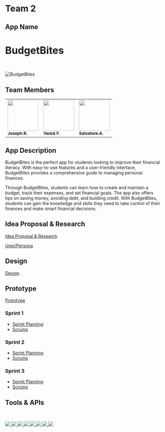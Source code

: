 # Team 2

## App Name
<h3 style= "font-size: 2rem; font-weight: bold;">BudgetBites</h3>
<br>
<img src="https://i.imgur.com/Y9DJnon.png" alt="BudgetBites" class="logo">

## Team Members
<p align="center">
<table>
  <tbody>
    <tr>
      <td allign="center"><a href="https://github.com/jr80861n"><img src="https://avatars.githubusercontent.com/u/70288465?v=4" width="100px;" alt=""/><br/><sub><b>Joseph R.</b></sub></a><br/></td>
       <td allign="center"><a href="https://github.com/Yaredyy"><img src="https://avatars.githubusercontent.com/u/79294242?v=4" width="100px;" alt=""/><br/><sub><b>Yared Y.</b></sub></a><br/></td>
      <td allign="center"><a href="https://github.com/salvatore-ardisi"><img src="https://avatars.githubusercontent.com/u/7751641?v=4" width="100px;" alt=""/><br/><sub><b>Salvatore A.</b></sub></a><br/></td>
     </tr>
    </tbody>
   </table>
  </p>

## App Description 
<p> BudgetBites is the perfect app for students looking to improve their financial literacy. With easy-to-use features and a user-friendly interface, BudgetBites provides a comprehensive guide to managing personal finances.

Through BudgetBites, students can learn how to create and maintain a budget, track their expenses, and set financial goals. The app also offers tips on saving money, avoiding debt, and building credit. With BudgetBites, students can gain the knowledge and skills they need to take control of their finances and make smart financial decisions.</p>

## Idea Proposal & Research

[Idea Proposal & Research](https://docs.google.com/document/d/1AG_kbZaE2bk8zdjYur53V_-KmTCyMdrO/edit?usp=sharing&ouid=108707430322438717590&rtpof=true&sd=true)

[User/Persona](https://docs.google.com/document/d/1O7MmbbgCoHpk17KDkjgrTJn174TVnJ_QJzBpbeRmXC0/edit?usp=sharing)

## Design

[Design](https://docs.google.com/document/d/1eqeJE5APg9ricUqKXy91TMF2mDk4JrHbML4Ean0rz20/edit?usp=sharing)


## Prototype
<!-- Video? -->
[Prototype]()

### Sprint 1

* [Sprint Planning](https://docs.google.com/document/d/1X9jVHoHZVBSQ6mIRSGzxPKbt7QfOt5M-iIP85YqY4yI/edit)
* [Scrums](https://docs.google.com/document/d/1pn1msb0Wpim6cX1GzoynRcUEIjEd19b42KucGvItotA/edit)


### Sprint 2

* [Sprint Planning](https://docs.google.com/document/d/16Rmpo2I2D_sMmbv0PZfQUrvgsXpwixqENH0MGTZDRYU/edit)
* [Scrums](https://docs.google.com/document/d/1pn1msb0Wpim6cX1GzoynRcUEIjEd19b42KucGvItotA/edit)


### Sprint 3

* [Sprint Planning](https://docs.google.com/document/d/14DRewO-gU2zQncjBiBEufYghYmmBpYEUJc1LnbslWsQ/edit)
* [Scrums](https://docs.google.com/document/d/1pn1msb0Wpim6cX1GzoynRcUEIjEd19b42KucGvItotA/edit)




## Tools & APIs

  <br>
<p align="left">
  
<a href="" alt="Firebase">
        <img src="https://img.shields.io/badge/Firebase-039BE5?style=for-the-badge&logo=Firebase&logoColor=white" />   
    </a>
   
<a href="" alt="Discord">
        <img src="https://img.shields.io/badge/Discord-%235865F2.svg?style=for-the-badge&logo=discord&logoColor=white" />   
    </a>
    
<a href="" alt="Android Studio">
        <img src="https://img.shields.io/badge/Android%20Studio-3DDC84.svg?style=for-the-badge&logo=android-studio&logoColor=white" />
    </a>
    
<a href="" alt="GitHub">
        <img src="https://img.shields.io/badge/github-%23121011.svg?style=for-the-badge&logo=github&logoColor=white" />   
    </a>

<a href="" alt="Git">
        <img src="https://img.shields.io/badge/git-%23F05033.svg?style=for-the-badge&logo=git&logoColor=white" />   
    </a>

<a href="" alt="Gradle">
        <img src="https://img.shields.io/badge/Gradle-02303A.svg?style=for-the-badge&logo=Gradle&logoColor=white" />   
    </a>
    
<a href="" alt="Zoom">
        <img src="https://img.shields.io/badge/Zoom-2D8CFF?style=for-the-badge&logo=zoom&logoColor=white" />   
    </a>
    
<a href="" alt="Google">
        <img src="https://img.shields.io/badge/google-4285F4?style=for-the-badge&logo=google&logoColor=white" />   
    </a>

</p>

